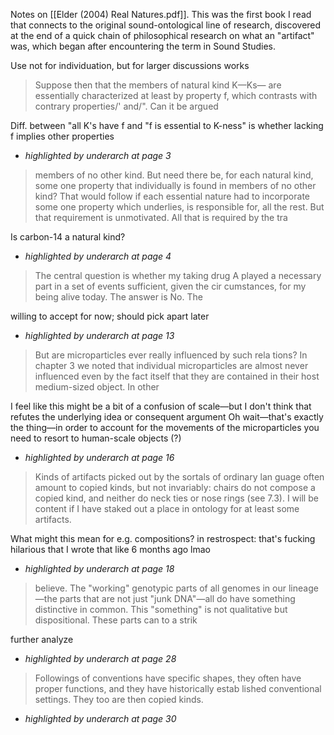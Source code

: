 Notes on [[Elder (2004) Real Natures.pdf]].
This was the first book I read that connects to the original sound-ontological line of research, discovered at the end of a quick chain of philosophical research on what an "artifact" was, which began after encountering the term in Sound Studies.



Use not for individuation, but for larger discussions works 

> Suppose then that the members of natural kind K—Ks— are essentially characterized at least by property f, which contrasts with contrary properties/' and/". Can it be argued

Diff. between "all K's have f and "f is essential to K-ness" is whether lacking f implies other properties

* *highlighted by underarch at page 3*

> members of no other kind. But need there be, for each natural kind, some one property that individually is found in members of no other kind? That would follow if each essential nature had to incorporate some one property which underlies, is responsible for, all the rest. But that requirement is unmotivated. All that is required by the tra­

Is carbon-14 a natural kind?

* *highlighted by underarch at page 4*

> The central question is whether my taking drug A played a necessary part in a set of events sufficient, given the cir­ cumstances, for my being alive today. The answer is No. The

willing to accept for now; should pick apart later

* *highlighted by underarch at page 13*

> But are microparticles ever really influenced by such rela­ tions? In chapter 3 we noted that individual microparticles are almost never influenced even by the fact itself that they are contained in their host medium-sized object. In other

I feel like this might be a bit of a confusion of scale—but I don't think that refutes the underlying idea or consequent argument
Oh wait—that's exactly the thing—in order to account for the movements of the microparticles you need to resort to human-scale objects (?)


* *highlighted by underarch at page 16*

> Kinds of artifacts picked out by the sortals of ordinary lan­ guage often amount to copied kinds, but not invariably: chairs do not compose a copied kind, and neither do neck­ ties or nose rings (see 7.3). I will be content if I have staked out a place in ontology for at least some artifacts.

What might this mean for e.g. compositions?
in restrospect: that's fucking hilarious that I wrote that like 6 months ago lmao

* *highlighted by underarch at page 18*

> believe. The "working" genotypic parts of all genomes in our lineage—the parts that are not just "junk DNA"—all do have something distinctive in common. This "something" is not qualitative but dispositional. These parts can to a strik­

further analyze

* *highlighted by underarch at page 28*

> Followings of conventions have specific shapes, they often have proper functions, and they have historically estab­ lished conventional settings. They too are then copied kinds.



* *highlighted by underarch at page 30*

